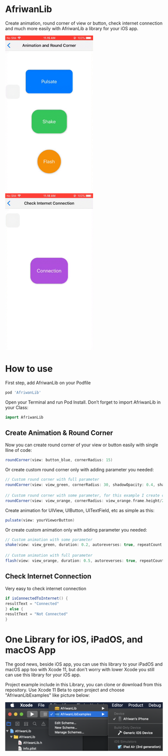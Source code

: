 # AfriwanLib
Create animation, round corner of view or button, check internet connection and much more easily with AfriwanLib a library for your iOS app.

[<img src="https://github.com/AfriwanAhda/AfriwanLib/blob/master/demo/animation.gif" width="281.1" height="500" alt="Afriwan Ahda"/>](https://diponten.com)
&nbsp; &nbsp; &nbsp; &nbsp; &nbsp; &nbsp;
[<img src="https://github.com/AfriwanAhda/AfriwanLib/blob/master/demo/connection.gif" width="281.1" height="500" alt="Afriwan Ahda"/>](https://apps.apple.com/id/developer/afriwan-ahda/id1330133888)


# How to use

First step, add AfriwanLib on your Podfile
```groovy
pod 'AfriwanLib'
```


Open your Terminal and run Pod Install. Don’t forget to import AfriwanLib in your Class:
```groovy
import AfriwanLib
```


## Create Animation & Round Corner
Now you can create round corner of your view or button easily with single lline of code:
```groovy
roundCorner(view: button_blue, cornerRadius: 15)
```


Or create custom round corner only with adding parameter you needed:
```groovy
// Custom round corner with full parameter
roundCorner(view: view_green, cornerRadius: 30, shadowOpacity: 0.4, shadowRadius: 2.5, shadowOffset: CGSize.init(width: 1, height: 1), masksToBounds: false)

// Custom round corner with some parameter, for this example I create circle view.
roundCorner(view: view_orange, cornerRadius: view_orange.frame.height/2, shadowOpacity: 0.35, shadowRadius: 3.2)
```


Create animation for UIView, UIButton, UITextField, etc as simple as this:
```groovy
pulsate(view: yourVieworButton)
```

Or create custom animation only with adding parameter you needed:
```groovy
// Custom animation with some parameter
shake(view: view_green, duration: 0.2, autoreverses: true, repeatCount: 3)

// Custom animation with full parameter
flash(view: view_orange, duration: 0.5, autoreverses: true, repeatCount: 5, fromValue: 1, toValue: 0.2, timingFunction: CAMediaTimingFunction(name: CAMediaTimingFunctionName.easeInEaseOut))
```

## Check Internet Connection

Very easy to check internet connection
```groovy
if isConnectedToInternet() {
resultText = "Connected"
} else {
resultText = "Not Connected"
}
```



# One Library for iOS, iPadOS, and macOS App

The good news, beside iOS app, you can use this library to your iPadOS and macOS app too with Xcode 11, but don't worry with lower Xcode you still can use this library for your iOS app.

Project example include in this Library, you can clone or download from this repository. Use Xcode 11 Beta to open project and choose "AfriwanLibExamples" like picture below:

[<img src="https://github.com/AfriwanAhda/AfriwanLib/blob/master/demo/xcode.png" alt="Xcode"/>](https://developer.apple.com/xcode/whats-new/)



